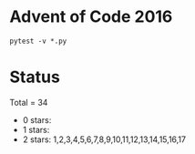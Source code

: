 Advent of Code 2016
===================

```pytest -v *.py```

Status
======

Total = 34

- 0 stars: 
- 1 stars: 
- 2 stars: 1,2,3,4,5,6,7,8,9,10,11,12,13,14,15,16,17
